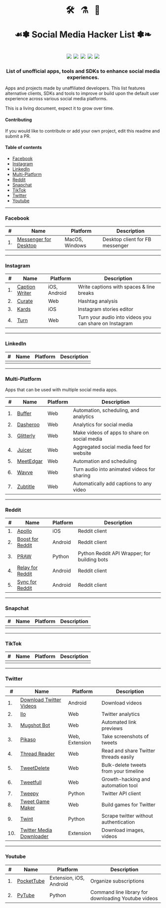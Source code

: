 <h1 align="center">
  🛠️ &nbsp; ⚗️ &nbsp; 🎉  
  <br/><br/>☙✽ Social Media Hacker List ✽❧ 
  <br/><br/>
  <img src='https://img.shields.io/github/last-commit/mobilefirstllc/better-social-media?style=flat-square'/>
  <img src='https://img.shields.io/badge/entries-30-orange?style=flat-square' />
  <img src='https://img.shields.io/github/contributors-anon/mobilefirstllc/better-social-media?style=flat-square'/>
  <img src='https://img.shields.io/badge/made%20with-Markdown-33A6B8.svg?style=flat-square'/>
  <img src='https://img.shields.io/badge/PRs-welcome-E87A90.svg?style=flat-square'/>
</h1>

<h3 align="center">List of unofficial apps, tools and SDKs to enhance social media experiences.</h3>

Apps and projects made by unaffiliated developers. This list features alternative clients, SDKs and tools to improve or build upon the default user experience across various social media platforms. 

This is a living document, expect it to grow over time. 

#### Contributing

If you would like to contribute or add your own project, edit this readme and submit a PR.

#### Table of contents

- [Facebook](#facebook) 
- [Instagram](#instagram) 
- [LinkedIn](#linkedin) 
- [Multi-Platform](#multi-platform)
- [Reddit](#reddit) 
- [Snapchat](#snapchat)  
- [TikTok](#tiktok) 
- [Twitter](#twitter) 
- [Youtube](#youtube)

---

### Facebook

| # | Name | Platform | Description |
| --- | --- | --- | --- |
| 1. | [Messenger for Desktop](https://messengerfordesktop.com/) | MacOS, Windows |  Desktop client for FB messenger |

* * *

### Instagram

| # | Name | Platform | Description |
| --- | --- | --- | --- |
| 1. | [Caption Writer](https://www.captionwriter.app/) | iOS, Android | Write captions with spaces & line breaks | 
| 2. | [Curate](https://curate-app.com/) | Web | Hashtag analysis | 
| 3. | [Kards](https://apps.apple.com/us/app/apple-store/id1448729099) | iOS | Instagram stories editor | 
| 4. | [Turn](https://www.turn.audio/) | Web | Turn your audio into videos you can share on Instagram |

* * *

### LinkedIn

| # | Name | Platform | Description |
| --- | --- | --- | --- |
|||||

* * *

### Multi-Platform

Apps that can be used with multiple social media apps.

| # | Name | Platform | Description |
| --- | --- | --- | --- |
| 1. | [Buffer](https://buffer.com/) | Web | Automation, scheduling, and analytics |
| 2. | [Dasheroo](https://dasheroo.com) | Web | Analytics for social media |
| 3. | [Glitterly](https://www.glitterly.app/) | Web | Make videos of apps to share on social media |
| 4. | [Juicer](https://www.juicer.io/) | Web | Aggregated social media feed for website |
| 5. | [MeetEdgar](https://meetedgar.com/) | Web | Automation and scheduling |
| 6. | [Wavve](https://wavve.co/) | Web | Turn audio into animated videos for sharing |
| 7. | [Zubtitle](https://zubtitle.com/) | Web | Automatically add captions to any video |

* * *

### Reddit

| # | Name | Platform | Description |
| --- | --- | --- | --- |
| 1. | [Apollo](https://apolloapp.io/) | iOS | Reddit client |
| 2. | [Boost for Reddit](https://play.google.com/store/apps/details?id=com.rubenmayayo.reddit) | Android | Reddit client |
| 3. | [PRAW](https://github.com/tweepy/tweepy) | Python | Python Reddit API Wrapper; for building bots |
| 4. | [Relay for Reddit](https://play.google.com/store/apps/details?id=free.reddit.news) | Android | Reddit client |
| 5. | [Sync for Reddit](https://play.google.com/store/apps/details?id=com.laurencedawson.reddit_sync) | Android | Reddit client |

* * *

### Snapchat

| # | Name | Platform | Description |
| --- | --- | --- | --- |
|||||

* * *

### TikTok

| # | Name | Platform | Description |
| --- | --- | --- | --- |
|||||

* * *

### Twitter

| # | Name | Platform | Description |
| --- | --- | --- | --- |
| 1. | [Download Twitter Videos](https://play.google.com/store/apps/details?id=tweeter.gif.twittervideodownloader) | Android | Download videos |
| 2. | [Ilo](http://ilo.so/) | Web | Twitter analytics |
| 3. | [Mugshot Bot](https://www.mugshotbot.com/) | Web | Automated link previews |
| 3. | [Pikaso](https://pikaso.me/) | Web, Extension | Take screenshots of tweets |
| 4. | [Thread Reader](https://threadreaderapp.com/) | Web | Read and share Twitter threads easily |  
| 5. | [TweetDelete](https://tweetdelete.net/) | Web | Bulk-delete tweets from your timeline | 
| 6. | [Tweetfull](https://tweetfull.com/) | Web | Growth-hacking and automation tool |
| 7. | [Tweepy](https://github.com/tweepy/tweepy) | Python | Twitter API client |
| 8. | [Tweet Game Maker](https://tweetgamemaker.mobilefirst.me/) | Web | Build games for Twitter |
| 9. | [Twint](https://github.com/twintproject/twint) | Python | Scrape twitter without authentication | 
| 10. | [Twitter Media Downloader](https://chrome.google.com/webstore/detail/cblpjenafgeohmnjknfhpdbdljfkndig) | Extension | Download images, videos |

* * *

### Youtube

| # | Name | Platform | Description |
| --- | --- | --- | --- |
| 1. | [PocketTube](https://yousub.info/) | Extension, iOS, Android | Organize subscriptions |
| 2. | [PyTube](https://github.com/nficano/pytube) | Python | Command line library for downloading Youtube videos |
